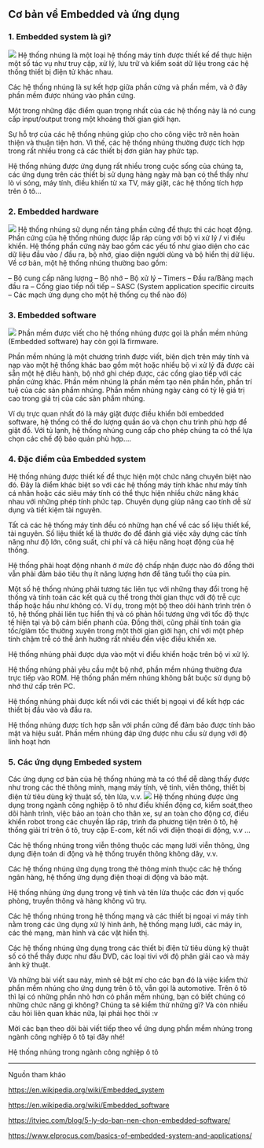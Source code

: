 ## Cơ bản về Embedded và ứng dụng
### 1. Embedded system là gì?
![](https://images.viblo.asia/fee62ca6-57e3-4f4b-9375-1ab4ecf14cd8.jpg)
Hệ thống nhúng là một loại hệ thống máy tính được thiết kế để thực hiện một số tác vụ như truy cập, xử lý, lưu trữ và kiểm soát dữ liệu trong các hệ thống thiết bị điện tử khác nhau.

Các hệ thống nhúng là sự kết hợp giữa phần cứng và phần mềm, và ở đây phần mềm được nhúng vào phần cứng.

Một trong những đặc điểm quan trọng nhất của các hệ thống này là nó cung cấp input/output trong một khoảng thời gian giới hạn.

Sự hỗ trợ của các hệ thống nhúng giúp cho cho công việc trở nên hoàn thiện và thuận tiện hơn. Vì thế, các hệ thống nhúng thường được tích hợp trong rất nhiều trong cả các thiết bị đơn giản hay phức tạp.

Hệ thống nhúng được ứng dụng rất nhiều trong cuộc sống của chúng ta, các ứng dụng trên các thiết bị sử dụng hàng ngày mà bạn có thể thấy như lò vi sóng, máy tính, điều khiển từ xa TV, máy giặt, các hệ thống tích hợp trên ô tô…

### 2. Embedded hardware
![](https://images.viblo.asia/cf94ab45-f1fe-4a46-8d9b-a9db88dbecf9.jpg)
Hệ thống nhúng sử dụng nền tảng phần cứng để thực thi các hoạt động. Phần cứng của hệ thống nhúng được lắp ráp cùng với bộ vi xử lý / vi điều khiển. Hệ thống phần cứng này bao gồm các yếu tố như giao diện cho các dữ liệu đầu vào / đầu ra, bộ nhớ, giao diện người dùng và bộ hiển thị dữ liệu. Về cơ bản, một hệ thống nhúng thường bao gồm:

– Bộ cung cấp năng lượng
– Bộ nhớ
– Bộ xử lý
– Timers
– Đầu ra/Bảng mạch đầu ra
– Cổng giao tiếp nối tiếp
– SASC (System application specific circuits – Các mạch ứng dụng cho một hệ thống cụ thể nào đó)
### 3. Embedded software
![](https://images.viblo.asia/3133122d-6ec6-486b-9ae0-41ae52c16d1f.jpg)
Phần mềm được viết cho hệ thống nhúng được gọi là phần mềm nhúng (Embedded software) hay còn gọi là firmware.

Phần mềm nhúng là một chương trình được viết, biên dịch trên máy tính và nạp vào một hệ thống khác bao gồm một hoặc nhiều bộ vi xử lý đã được cài sẵn một hệ điều hành, bộ nhớ ghi chép được, các cổng giao tiếp với các phần cứng khác. Phần mềm nhúng là phần mềm tạo nên phần hồn, phần trí tuệ của các sản phẩm nhúng. Phần mềm nhúng ngày càng có tỷ lệ giá trị cao trong giá trị của các sản phẩm nhúng.

Ví dụ trực quan nhất đó là máy giặt được điều khiển bởi embedded software, hệ thống có thể đo lượng quần áo và chọn chu trình phù hợp để giặt đồ. Với tủ lạnh, hệ thống nhúng cung cấp cho phép chúng ta có thể lựa chọn các chế độ bảo quản phù hợp….

### 4. Đặc điểm của Embedded system
Hệ thống nhúng được thiết kế để thực hiện một chức năng chuyên biệt nào đó. Đây là điểm khác biệt so với các hệ thống máy tính khác như máy tính cá nhân hoặc các siêu máy tính có thể thực hiện nhiều chức năng khác nhau với những phép tính phức tạp. Chuyên dụng giúp nâng cao tính dễ sử dụng và tiết kiệm tài nguyên.

Tất cả các hệ thống máy tính đều có những hạn chế về các số liệu thiết kế, tài nguyên. Số liệu thiết kế là thước đo để đánh giá việc xây dựng các tính năng như độ lớn, công suất, chi phí và cả hiệu năng hoạt động của hệ thống.

Hệ thống phải hoạt động nhanh ở mức độ chấp nhận được nào đó đồng thời vẫn phải đảm bảo tiêu thụ ít năng lượng hơn để tăng tuổi thọ của pin.

Một số hệ thống nhúng phải tương tác liên tục với những thay đổi trong hệ thống và tính toán các kết quả cụ thể trong thời gian thực với độ trễ cực thấp hoặc hầu như không có. Ví dụ, trong một bộ theo dõi hành trình trên ô tô, hệ thống phải liên tục hiển thị và có phản hồi tương ứng với tốc độ thực tế hiện tại và bộ cảm biến phanh của. Đồng thời, cũng phải tính toán gia tốc/giảm tốc thường xuyên trong một thời gian giới hạn, chỉ với một phép tính chậm trễ có thể ảnh hưởng rất nhiều đến việc điều khiển xe.

Hệ thống nhúng phải được dựa vào một vi điều khiển hoặc trên bộ vi xử lý.

Hệ thống nhúng phải yêu cầu một bộ nhớ, phần mềm nhúng thường đưa trực tiếp vào ROM. Hệ thống phần mềm nhúng không bắt buộc sử dụng bộ nhớ thứ cấp trên PC.

Hệ thống nhúng phải được kết nối với các thiết bị ngoại vi để kết hợp các thiết bị đầu vào và đầu ra.

Hệ thống nhúng được tích hợp sẵn với phần cứng để đảm bảo được tính bảo mật và hiệu suất. Phần mềm nhúng đáp ứng được nhu cầu sử dụng với độ linh hoạt hơn

### 5. Các ứng dụng Embeded system
Các ứng dụng cơ bản của hệ thống nhúng mà ta có thể dễ dàng thấy được như trong các thẻ thông minh, mạng máy tính, vệ tinh, viễn thông, thiết bị điện tử tiêu dùng kỹ thuật số, tên lửa, v.v.
![](https://images.viblo.asia/ef08012d-1251-401a-9c75-76de6d4c3c3f.png)
Hệ thống nhúng được ứng dụng trong ngành công nghiệp ô tô như điều khiển động cơ, kiểm soát,theo dõi hành trình, việc bảo an toàn cho thân xe, sự an toàn cho động cơ, điều khiển robot trong các chuyền lắp ráp, trình đa phương tiện trên ô tô, hệ thống giải trí trên ô tô, truy cập E-com, kết nối với điện thoại di động, v.v …

Các hệ thống nhúng trong viễn thông thuộc các mạng lưới viễn thông, ứng dụng điện toán di động và hệ thống truyền thông không dây, v.v.

Các hệ thống nhúng ứng dụng trong thẻ thông minh thuộc các hệ thống ngân hàng, hệ thống ứng dụng điện thoại di động và bảo mật.

Hệ thống nhúng ứng dụng trong vệ tinh và tên lửa thuộc các đơn vị quốc phòng, truyền thông và hàng không vũ trụ.

Các hệ thống nhúng trong hệ thống mạng và các thiết bị ngoại vi máy tính nằm trong các ứng dụng xử lý hình ảnh, hệ thống mạng lưới, các máy in, các thẻ mạng, màn hình và các vật hiển thị.

Các hệ thống nhúng ứng dụng trong các thiết bị điện tử tiêu dùng kỹ thuật số có thể thấy được như đầu DVD, các loại tivi với độ phân giải cao và máy ảnh kỹ thuật.

Và những bài viết sau này, mình sẽ bật mí cho các bạn đó là việc kiểm thử phần mềm nhúng cho ứng dụng trên ô tô, vẫn gọi là automotive. Trên ô tô thì lại có những phần nhỏ hơn có phần mềm nhúng, bạn có biết chúng có những chức năng gì không? Chúng ta sẽ kiểm thử những gì? Và còn nhiều câu hỏi liên quan khác nữa, lại phải học thôi :v

Mời các bạn theo dõi bài viết tiếp theo về ứng dụng phần mềm nhúng trong ngành công nghiệp ô tô tại đây nhé!

Hệ thống nhúng trong ngành công nghiệp ô tô

------------



Nguồn tham khảo

https://en.wikipedia.org/wiki/Embedded_system

https://en.wikipedia.org/wiki/Embedded_software

https://itviec.com/blog/5-ly-do-ban-nen-chon-embedded-software/

https://www.elprocus.com/basics-of-embedded-system-and-applications/